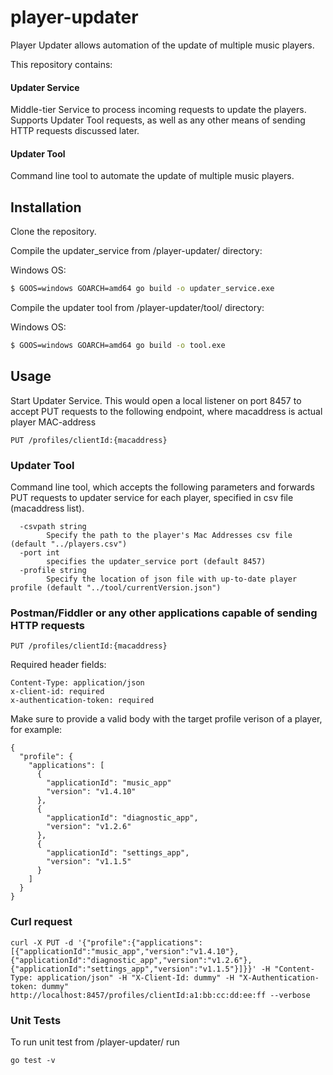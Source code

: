 # player-updater

Player Updater allows automation of the update of multiple music players. 

This repository contains:
#### Updater Service
Middle-tier Service to process incoming requests to update the players. Supports Updater Tool requests, as well as any other means of sending HTTP requests discussed later.
#### Updater Tool
Command line tool to automate the update of multiple music players.

## Installation

Clone the repository.

Compile the updater_service from /player-updater/ directory:

Windows OS:
```bash
$ GOOS=windows GOARCH=amd64 go build -o updater_service.exe
```

Compile the updater tool from /player-updater/tool/ directory:

Windows OS:
```bash
$ GOOS=windows GOARCH=amd64 go build -o tool.exe
```
## Usage
Start Updater Service. This would open a local listener on port 8457 to accept PUT requests to the following endpoint, where macaddress is actual player MAC-address
```
PUT /profiles/clientId:{macaddress}
```
### Updater Tool
Command line tool, which accepts the following parameters and forwards PUT requests to updater service for each player, specified in csv file (macaddress list).
```
  -csvpath string
        Specify the path to the player's Mac Addresses csv file (default "../players.csv")
  -port int
        specifies the updater_service port (default 8457)
  -profile string
        Specify the location of json file with up-to-date player profile (default "../tool/currentVersion.json")
 ```
 ### Postman/Fiddler or any other applications capable of sending HTTP requests
 ```
PUT /profiles/clientId:{macaddress}
```

Required header fields:
```
Content-Type: application/json
x-client-id: required
x-authentication-token: required
```
Make sure to provide a valid body with the target profile verison of a player, for example:
```
{
  "profile": {    
    "applications": [
      {
        "applicationId": "music_app"
        "version": "v1.4.10"
      },
      {
        "applicationId": "diagnostic_app",
        "version": "v1.2.6"
      },
      {
        "applicationId": "settings_app",
        "version": "v1.1.5"
      }
    ]
  }
}
```
### Curl request
```
curl -X PUT -d '{"profile":{"applications":[{"applicationId":"music_app","version":"v1.4.10"},{"applicationId":"diagnostic_app","version":"v1.2.6"},{"applicationId":"settings_app","version":"v1.1.5"}]}}' -H "Content-Type: application/json" -H "X-Client-Id: dummy" -H "X-Authentication-token: dummy" http://localhost:8457/profiles/clientId:a1:bb:cc:dd:ee:ff --verbose
```

### Unit Tests
To run unit test from /player-updater/ run
```
go test -v
```

